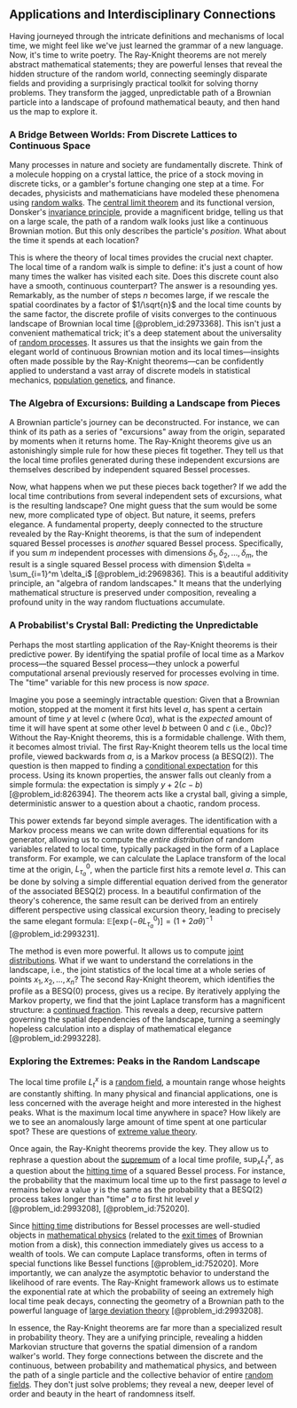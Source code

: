 ## Applications and Interdisciplinary Connections

Having journeyed through the intricate definitions and mechanisms of local time, we might feel like we've just learned the grammar of a new language. Now, it's time to write poetry. The Ray-Knight theorems are not merely abstract mathematical statements; they are powerful lenses that reveal the hidden structure of the random world, connecting seemingly disparate fields and providing a surprisingly practical toolkit for solving thorny problems. They transform the jagged, unpredictable path of a Brownian particle into a landscape of profound mathematical beauty, and then hand us the map to explore it.

### A Bridge Between Worlds: From Discrete Lattices to Continuous Space

Many processes in nature and society are fundamentally discrete. Think of a molecule hopping on a crystal lattice, the price of a stock moving in discrete ticks, or a gambler's fortune changing one step at a time. For decades, physicists and mathematicians have modeled these phenomena using [random walks](@article_id:159141). The [central limit theorem](@article_id:142614) and its functional version, Donsker's [invariance principle](@article_id:169681), provide a magnificent bridge, telling us that on a large scale, the path of a random walk looks just like a continuous Brownian motion. But this only describes the particle's *position*. What about the time it spends at each location?

This is where the theory of local times provides the crucial next chapter. The local time of a random walk is simple to define: it's just a count of how many times the walker has visited each site. Does this discrete count also have a smooth, continuous counterpart? The answer is a resounding yes. Remarkably, as the number of steps $n$ becomes large, if we rescale the spatial coordinates by a factor of $1/\sqrt{n}$ and the local time counts by the same factor, the discrete profile of visits converges to the continuous landscape of Brownian local time [@problem_id:2973368]. This isn't just a convenient mathematical trick; it's a deep statement about the universality of [random processes](@article_id:267993). It assures us that the insights we gain from the elegant world of continuous Brownian motion and its local times—insights often made possible by the Ray-Knight theorems—can be confidently applied to understand a vast array of discrete models in statistical mechanics, [population genetics](@article_id:145850), and finance.

### The Algebra of Excursions: Building a Landscape from Pieces

A Brownian particle's journey can be deconstructed. For instance, we can think of its path as a series of "excursions" away from the origin, separated by moments when it returns home. The Ray-Knight theorems give us an astonishingly simple rule for how these pieces fit together. They tell us that the local time profiles generated during these independent excursions are themselves described by independent squared Bessel processes.

Now, what happens when we put these pieces back together? If we add the local time contributions from several independent sets of excursions, what is the resulting landscape? One might guess that the sum would be some new, more complicated type of object. But nature, it seems, prefers elegance. A fundamental property, deeply connected to the structure revealed by the Ray-Knight theorems, is that the sum of independent squared Bessel processes is *another* squared Bessel process. Specifically, if you sum $m$ independent processes with dimensions $\delta_1, \delta_2, \dots, \delta_m$, the result is a single squared Bessel process with dimension $\delta = \sum_{i=1}^m \delta_i$ [@problem_id:2969836]. This is a beautiful additivity principle, an "algebra of random landscapes." It means that the underlying mathematical structure is preserved under composition, revealing a profound unity in the way random fluctuations accumulate.

### A Probabilist's Crystal Ball: Predicting the Unpredictable

Perhaps the most startling application of the Ray-Knight theorems is their predictive power. By identifying the spatial profile of local time as a Markov process—the squared Bessel process—they unlock a powerful computational arsenal previously reserved for processes evolving in time. The "time" variable for this new process is now *space*.

Imagine you pose a seemingly intractable question: Given that a Brownian motion, stopped at the moment it first hits level $a$, has spent a certain amount of time $y$ at level $c$ (where $0  c  a$), what is the *expected* amount of time it will have spent at some other level $b$ between 0 and $c$ (i.e., $0  b  c$)? Without the Ray-Knight theorems, this is a formidable challenge. With them, it becomes almost trivial. The first Ray-Knight theorem tells us the local time profile, viewed backwards from $a$, is a Markov process (a BESQ(2)). The question is then mapped to finding a [conditional expectation](@article_id:158646) for this process. Using its known properties, the answer falls out cleanly from a simple formula: the expectation is simply $y + 2(c-b)$ [@problem_id:826394]. The theorem acts like a crystal ball, giving a simple, deterministic answer to a question about a chaotic, random process.

This power extends far beyond simple averages. The identification with a Markov process means we can write down differential equations for its generator, allowing us to compute the *entire distribution* of random variables related to local time, typically packaged in the form of a Laplace transform. For example, we can calculate the Laplace transform of the local time at the origin, $L_{\tau_a}^0$, when the particle first hits a remote level $a$. This can be done by solving a simple differential equation derived from the generator of the associated BESQ(2) process. In a beautiful confirmation of the theory's coherence, the same result can be derived from an entirely different perspective using classical excursion theory, leading to precisely the same elegant formula: $\mathbb{E}[\exp(-\theta L_{\tau_a}^0)] = (1+2a\theta)^{-1}$ [@problem_id:2993231].

The method is even more powerful. It allows us to compute [joint distributions](@article_id:263466). What if we want to understand the correlations in the landscape, i.e., the joint statistics of the local time at a whole series of points $x_1, x_2, \dots, x_n$? The second Ray-Knight theorem, which identifies the profile as a BESQ(0) process, gives us a recipe. By iteratively applying the Markov property, we find that the joint Laplace transform has a magnificent structure: a [continued fraction](@article_id:636464). This reveals a deep, recursive pattern governing the spatial dependencies of the landscape, turning a seemingly hopeless calculation into a display of mathematical elegance [@problem_id:2993228].

### Exploring the Extremes: Peaks in the Random Landscape

The local time profile $L_t^x$ is a [random field](@article_id:268208), a mountain range whose heights are constantly shifting. In many physical and financial applications, one is less concerned with the average height and more interested in the highest peaks. What is the maximum local time anywhere in space? How likely are we to see an anomalously large amount of time spent at one particular spot? These are questions of [extreme value theory](@article_id:139589).

Once again, the Ray-Knight theorems provide the key. They allow us to rephrase a question about the [supremum](@article_id:140018) of a local time profile, $\sup_x L_t^x$, as a question about the [hitting time](@article_id:263670) of a squared Bessel process. For instance, the probability that the maximum local time up to the first passage to level $a$ remains below a value $y$ is the same as the probability that a BESQ(2) process takes longer than "time" $a$ to first hit level $y$ [@problem_id:2993208], [@problem_id:752020].

Since [hitting time](@article_id:263670) distributions for Bessel processes are well-studied objects in [mathematical physics](@article_id:264909) (related to the [exit times](@article_id:192628) of Brownian motion from a disk), this connection immediately gives us access to a wealth of tools. We can compute Laplace transforms, often in terms of special functions like Bessel functions [@problem_id:752020]. More importantly, we can analyze the asymptotic behavior to understand the likelihood of rare events. The Ray-Knight framework allows us to estimate the exponential rate at which the probability of seeing an extremely high local time peak decays, connecting the geometry of a Brownian path to the powerful language of [large deviation theory](@article_id:152987) [@problem_id:2993208].

In essence, the Ray-Knight theorems are far more than a specialized result in probability theory. They are a unifying principle, revealing a hidden Markovian structure that governs the spatial dimension of a random walker's world. They forge connections between the discrete and the continuous, between probability and mathematical physics, and between the path of a single particle and the collective behavior of entire [random fields](@article_id:177458). They don't just solve problems; they reveal a new, deeper level of order and beauty in the heart of randomness itself.